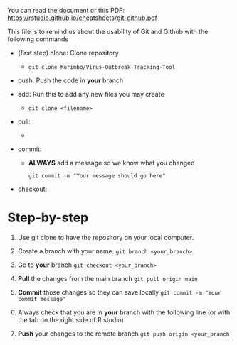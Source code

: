 You can read the document or this PDF: <https://rstudio.github.io/cheatsheets/git-github.pdf>

This file is to remind us about the usability of Git and Github with the following commands

-   (first step) clone: Clone repository

    -   `git clone Kurimbo/Virus-Outbreak-Tracking-Tool`

-   push: Push the code in **your** branch

-   add: Run this to add any new files you may create

    -   `git clone <filename>`

-   pull:

    -   

-   commit:

    -   **ALWAYS** add a message so we know what you changed

        `git commit -m "Your message should go here"`

-   checkout:

# Step-by-step

1.  Use git clone to have the repository on your local computer.

2.  Create a branch with your name. `git branch <your_branch>`

3.  Go to **your** branch `git checkout <your_branch>`

4.  **Pull** the changes from the main branch `git pull origin main`

5.  **Commit** those changes so they can save locally `git commit -m "Your commit message"`

6.  Always check that you are in **your** branch with the following line (or with the tab on the right side of R studio)

7.  **Push** your changes to the remote branch `git push origin <your_branch`
